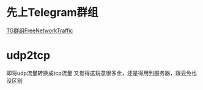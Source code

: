 # 先上Telegram群组
[TG群组FreeNetworkTraffic](https://t.me/FreeNetworkTraffic)
# udp2tcp
即将udp流量转换成tcp流量
又觉得这玩意很多余，还是得用到服务器，跟云免也没区别
